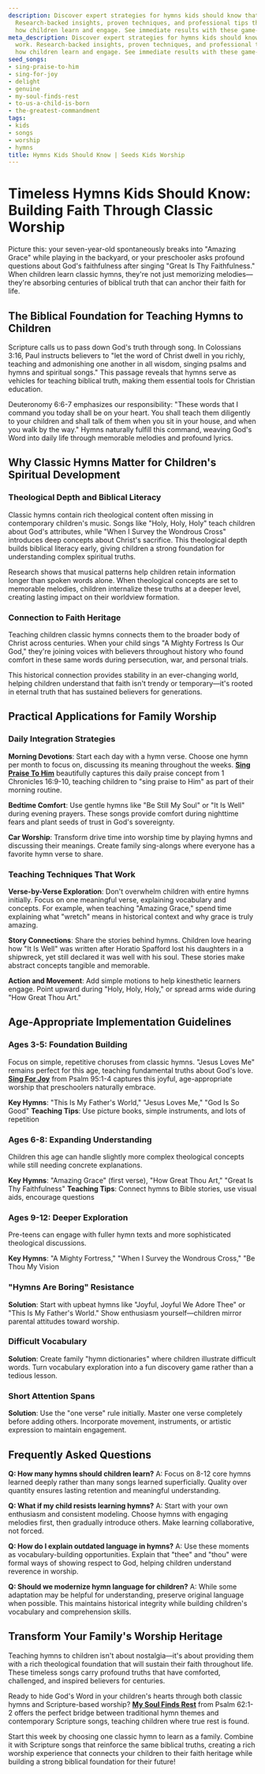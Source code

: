 ```yaml
---
description: Discover expert strategies for hymns kids should know that actually work.
  Research-backed insights, proven techniques, and professional tips that transform
  how children learn and engage. See immediate results with these game-changing methods!
meta_description: Discover expert strategies for hymns kids should know that actually
  work. Research-backed insights, proven techniques, and professional tips that transform
  how children learn and engage. See immediate results with these game-changing methods!
seed_songs:
- sing-praise-to-him
- sing-for-joy
- delight
- genuine
- my-soul-finds-rest
- to-us-a-child-is-born
- the-greatest-commandment
tags:
- kids
- songs
- worship
- hymns
title: Hymns Kids Should Know | Seeds Kids Worship
---
```

# Timeless Hymns Kids Should Know: Building Faith Through Classic Worship

Picture this: your seven-year-old spontaneously breaks into "Amazing Grace" while playing in the backyard, or your preschooler asks profound questions about God's faithfulness after singing "Great Is Thy Faithfulness." When children learn classic hymns, they're not just memorizing melodies—they're absorbing centuries of biblical truth that can anchor their faith for life.

## The Biblical Foundation for Teaching Hymns to Children

Scripture calls us to pass down God's truth through song. In Colossians 3:16, Paul instructs believers to "let the word of Christ dwell in you richly, teaching and admonishing one another in all wisdom, singing psalms and hymns and spiritual songs." This passage reveals that hymns serve as vehicles for teaching biblical truth, making them essential tools for Christian education.

Deuteronomy 6:6-7 emphasizes our responsibility: "These words that I command you today shall be on your heart. You shall teach them diligently to your children and shall talk of them when you sit in your house, and when you walk by the way." Hymns naturally fulfill this command, weaving God's Word into daily life through memorable melodies and profound lyrics.

## Why Classic Hymns Matter for Children's Spiritual Development

### Theological Depth and Biblical Literacy

Classic hymns contain rich theological content often missing in contemporary children's music. Songs like "Holy, Holy, Holy" teach children about God's attributes, while "When I Survey the Wondrous Cross" introduces deep concepts about Christ's sacrifice. This theological depth builds biblical literacy early, giving children a strong foundation for understanding complex spiritual truths.

Research shows that musical patterns help children retain information longer than spoken words alone. When theological concepts are set to memorable melodies, children internalize these truths at a deeper level, creating lasting impact on their worldview formation.

### Connection to Faith Heritage

Teaching children classic hymns connects them to the broader body of Christ across centuries. When your child sings "A Mighty Fortress Is Our God," they're joining voices with believers throughout history who found comfort in these same words during persecution, war, and personal trials.

This historical connection provides stability in an ever-changing world, helping children understand that faith isn't trendy or temporary—it's rooted in eternal truth that has sustained believers for generations.

## Practical Applications for Family Worship

### Daily Integration Strategies

**Morning Devotions**: Start each day with a hymn verse. Choose one hymn per month to focus on, discussing its meaning throughout the weeks. **[Sing Praise To Him](https://seedskidsworship.com/product/sing-praise-to-him-1-chronicles-169/)** beautifully captures this daily praise concept from 1 Chronicles 16:9-10, teaching children to "sing praise to Him" as part of their morning routine.

**Bedtime Comfort**: Use gentle hymns like "Be Still My Soul" or "It Is Well" during evening prayers. These songs provide comfort during nighttime fears and plant seeds of trust in God's sovereignty.

**Car Worship**: Transform drive time into worship time by playing hymns and discussing their meanings. Create family sing-alongs where everyone has a favorite hymn verse to share.

### Teaching Techniques That Work

**Verse-by-Verse Exploration**: Don't overwhelm children with entire hymns initially. Focus on one meaningful verse, explaining vocabulary and concepts. For example, when teaching "Amazing Grace," spend time explaining what "wretch" means in historical context and why grace is truly amazing.

**Story Connections**: Share the stories behind hymns. Children love hearing how "It Is Well" was written after Horatio Spafford lost his daughters in a shipwreck, yet still declared it was well with his soul. These stories make abstract concepts tangible and memorable.

**Action and Movement**: Add simple motions to help kinesthetic learners engage. Point upward during "Holy, Holy, Holy," or spread arms wide during "How Great Thou Art."

## Age-Appropriate Implementation Guidelines

### Ages 3-5: Foundation Building
Focus on simple, repetitive choruses from classic hymns. "Jesus Loves Me" remains perfect for this age, teaching fundamental truths about God's love. **[Sing For Joy](https://seedskidsworship.com/product/sing-for-joy-psalm-951-4-3/)** from Psalm 95:1-4 captures this joyful, age-appropriate worship that preschoolers naturally embrace.

**Key Hymns**: "This Is My Father's World," "Jesus Loves Me," "God Is So Good"
**Teaching Tips**: Use picture books, simple instruments, and lots of repetition

### Ages 6-8: Expanding Understanding
Children this age can handle slightly more complex theological concepts while still needing concrete explanations.

**Key Hymns**: "Amazing Grace" (first verse), "How Great Thou Art," "Great Is Thy Faithfulness"
**Teaching Tips**: Connect hymns to Bible stories, use visual aids, encourage questions

### Ages 9-12: Deeper Exploration
Pre-teens can engage with fuller hymn texts and more sophisticated theological discussions.

**Key Hymns**: "A Mighty Fortress," "When I Survey the Wondrous Cross," "Be Thou My Vision

### "Hymns Are Boring" Resistance
**Solution**: Start with upbeat hymns like "Joyful, Joyful We Adore Thee" or "This Is My Father's World." Show enthusiasm yourself—children mirror parental attitudes toward worship.

### Difficult Vocabulary
**Solution**: Create family "hymn dictionaries" where children illustrate difficult words. Turn vocabulary exploration into a fun discovery game rather than a tedious lesson.

### Short Attention Spans
**Solution**: Use the "one verse" rule initially. Master one verse completely before adding others. Incorporate movement, instruments, or artistic expression to maintain engagement.

## Frequently Asked Questions

**Q: How many hymns should children learn?**
A: Focus on 8-12 core hymns learned deeply rather than many songs learned superficially. Quality over quantity ensures lasting retention and meaningful understanding.

**Q: What if my child resists learning hymns?**
A: Start with your own enthusiasm and consistent modeling. Choose hymns with engaging melodies first, then gradually introduce others. Make learning collaborative, not forced.

**Q: How do I explain outdated language in hymns?**
A: Use these moments as vocabulary-building opportunities. Explain that "thee" and "thou" were formal ways of showing respect to God, helping children understand reverence in worship.

**Q: Should we modernize hymn language for children?**
A: While some adaptation may be helpful for understanding, preserve original language when possible. This maintains historical integrity while building children's vocabulary and comprehension skills.

## Transform Your Family's Worship Heritage

Teaching hymns to children isn't about nostalgia—it's about providing them with a rich theological foundation that will sustain their faith throughout life. These timeless songs carry profound truths that have comforted, challenged, and inspired believers for centuries.

Ready to hide God's Word in your children's hearts through both classic hymns and Scripture-based worship? **[My Soul Finds Rest](https://seedskidsworship.com/product/my-soul-finds-rest-psalm-621-2/)** from Psalm 62:1-2 offers the perfect bridge between traditional hymn themes and contemporary Scripture songs, teaching children where true rest is found.

Start this week by choosing one classic hymn to learn as a family. Combine it with Scripture songs that reinforce the same biblical truths, creating a rich worship experience that connects your children to their faith heritage while building a strong biblical foundation for their future!

<script type="application/ld+json">
{
  "@context": "https://schema.org",
  "@type": "Article",
  "headline": "Hymns Kids Should Know",
  "author": {
    "@type": "Organization",
    "name": "Seeds Kids Worship"
  },
  "publisher": {
    "@type": "Organization",
    "name": "Seeds Kids Worship",
    "logo": {
      "@type": "ImageObject",
      "url": "https://seedskidsworship.com/logo.png"
    }
  },
  "datePublished": "2025-09-04T12:46:05.786317",
  "dateModified": "2025-09-04T12:46:05.786340",
  "description": "Discover expert strategies for hymns kids should know that actually work. Research-backed insights, proven techniques, and professional tips that transform how ",
  "mainEntityOfPage": {
    "@type": "WebPage",
    "@id": "https://seedskidsworship.com/activities/hymns-kids-should-know/"
  }
}
</script>

<script type="application/ld+json">
{
  "@context": "https://schema.org",
  "@type": "Product",
  "name": "Sing Praise To Him",
  "description": "Uplifting praise song teaching children to sing praise and glory in God's holy name from 1 Chronicles 16:9-10",
  "url": "https://seedskidsworship.com/product/sing-praise-to-him-1-chronicles-169/",
  "brand": {
    "@type": "Brand",
    "name": "Seeds Kids Worship"
  },
  "category": "Children's Christian Music",
  "album": "Seeds of Praise"
}
</script>

<script type="application/ld+json">
{
  "@context": "https://schema.org",
  "@type": "Product",
  "name": "Sing For Joy",
  "description": "Joyful worship song encouraging children to sing for joy to the Rock of salvation from Psalm 95:1-4",
  "url": "https://seedskidsworship.com/product/sing-for-joy-psalm-951-4-3/",
  "brand": {
    "@type": "Brand",
    "name": "Seeds Kids Worship"
  },
  "category": "Children's Christian Music",
  "album": "Seeds of Praise"
}
</script>

<script type="application/ld+json">
{
  "@context": "https://schema.org",
  "@type": "
